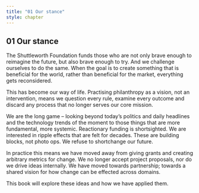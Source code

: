 ```yaml
---
title: "01 Our stance"
style: chapter
---
```


## **01** Our stance

The Shuttleworth Foundation funds those who are not only brave enough to reimagine the future, but also brave enough to try. And we challenge ourselves to do the same. When the goal is to create something that is beneficial for the world, rather than beneficial for the market, everything gets reconsidered.

This has become our way of life. Practising philanthropy as a vision, not an intervention, means we question every rule, examine every outcome and discard any process that no longer serves our core mission.

We are the long game – looking beyond today’s politics and daily headlines and the technology trends of the moment to those things that are more funda&shy;mental, more systemic. Reactionary funding is shortsighted. We are interested in ripple effects that are felt for decades. These are building blocks, not photo ops. We refuse to shortchange our future.

In practice this means we have moved away from giving grants and creating arbitrary metrics for change. We no longer accept project proposals, nor do we drive ideas internally. We have moved towards partnership; towards a shared vision for how change can be effected across domains.

This book will explore these ideas and how we have applied them.